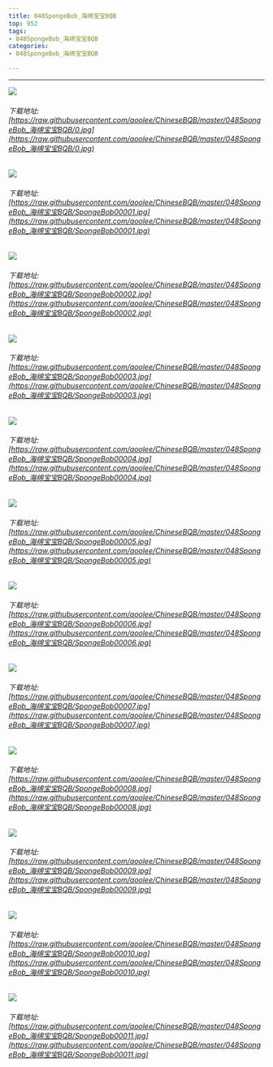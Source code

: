 ```yaml
---
title: 048SpongeBob_海绵宝宝BQB
top: 952
tags:
- 048SpongeBob_海绵宝宝BQB
categories:
- 048SpongeBob_海绵宝宝BQB

---
```


------

<!-- more -->

![](https://raw.githubusercontent.com/aoolee/ChineseBQB/master/048SpongeBob_海绵宝宝BQB/0.jpg)
###### 下载地址:[https://raw.githubusercontent.com/aoolee/ChineseBQB/master/048SpongeBob_海绵宝宝BQB/0.jpg](https://raw.githubusercontent.com/aoolee/ChineseBQB/master/048SpongeBob_海绵宝宝BQB/0.jpg)

![](https://raw.githubusercontent.com/aoolee/ChineseBQB/master/048SpongeBob_海绵宝宝BQB/SpongeBob00001.jpg)
###### 下载地址:[https://raw.githubusercontent.com/aoolee/ChineseBQB/master/048SpongeBob_海绵宝宝BQB/SpongeBob00001.jpg](https://raw.githubusercontent.com/aoolee/ChineseBQB/master/048SpongeBob_海绵宝宝BQB/SpongeBob00001.jpg)

![](https://raw.githubusercontent.com/aoolee/ChineseBQB/master/048SpongeBob_海绵宝宝BQB/SpongeBob00002.jpg)
###### 下载地址:[https://raw.githubusercontent.com/aoolee/ChineseBQB/master/048SpongeBob_海绵宝宝BQB/SpongeBob00002.jpg](https://raw.githubusercontent.com/aoolee/ChineseBQB/master/048SpongeBob_海绵宝宝BQB/SpongeBob00002.jpg)

![](https://raw.githubusercontent.com/aoolee/ChineseBQB/master/048SpongeBob_海绵宝宝BQB/SpongeBob00003.jpg)
###### 下载地址:[https://raw.githubusercontent.com/aoolee/ChineseBQB/master/048SpongeBob_海绵宝宝BQB/SpongeBob00003.jpg](https://raw.githubusercontent.com/aoolee/ChineseBQB/master/048SpongeBob_海绵宝宝BQB/SpongeBob00003.jpg)

![](https://raw.githubusercontent.com/aoolee/ChineseBQB/master/048SpongeBob_海绵宝宝BQB/SpongeBob00004.jpg)
###### 下载地址:[https://raw.githubusercontent.com/aoolee/ChineseBQB/master/048SpongeBob_海绵宝宝BQB/SpongeBob00004.jpg](https://raw.githubusercontent.com/aoolee/ChineseBQB/master/048SpongeBob_海绵宝宝BQB/SpongeBob00004.jpg)

![](https://raw.githubusercontent.com/aoolee/ChineseBQB/master/048SpongeBob_海绵宝宝BQB/SpongeBob00005.jpg)
###### 下载地址:[https://raw.githubusercontent.com/aoolee/ChineseBQB/master/048SpongeBob_海绵宝宝BQB/SpongeBob00005.jpg](https://raw.githubusercontent.com/aoolee/ChineseBQB/master/048SpongeBob_海绵宝宝BQB/SpongeBob00005.jpg)

![](https://raw.githubusercontent.com/aoolee/ChineseBQB/master/048SpongeBob_海绵宝宝BQB/SpongeBob00006.jpg)
###### 下载地址:[https://raw.githubusercontent.com/aoolee/ChineseBQB/master/048SpongeBob_海绵宝宝BQB/SpongeBob00006.jpg](https://raw.githubusercontent.com/aoolee/ChineseBQB/master/048SpongeBob_海绵宝宝BQB/SpongeBob00006.jpg)

![](https://raw.githubusercontent.com/aoolee/ChineseBQB/master/048SpongeBob_海绵宝宝BQB/SpongeBob00007.jpg)
###### 下载地址:[https://raw.githubusercontent.com/aoolee/ChineseBQB/master/048SpongeBob_海绵宝宝BQB/SpongeBob00007.jpg](https://raw.githubusercontent.com/aoolee/ChineseBQB/master/048SpongeBob_海绵宝宝BQB/SpongeBob00007.jpg)

![](https://raw.githubusercontent.com/aoolee/ChineseBQB/master/048SpongeBob_海绵宝宝BQB/SpongeBob00008.jpg)
###### 下载地址:[https://raw.githubusercontent.com/aoolee/ChineseBQB/master/048SpongeBob_海绵宝宝BQB/SpongeBob00008.jpg](https://raw.githubusercontent.com/aoolee/ChineseBQB/master/048SpongeBob_海绵宝宝BQB/SpongeBob00008.jpg)

![](https://raw.githubusercontent.com/aoolee/ChineseBQB/master/048SpongeBob_海绵宝宝BQB/SpongeBob00009.jpg)
###### 下载地址:[https://raw.githubusercontent.com/aoolee/ChineseBQB/master/048SpongeBob_海绵宝宝BQB/SpongeBob00009.jpg](https://raw.githubusercontent.com/aoolee/ChineseBQB/master/048SpongeBob_海绵宝宝BQB/SpongeBob00009.jpg)

![](https://raw.githubusercontent.com/aoolee/ChineseBQB/master/048SpongeBob_海绵宝宝BQB/SpongeBob00010.jpg)
###### 下载地址:[https://raw.githubusercontent.com/aoolee/ChineseBQB/master/048SpongeBob_海绵宝宝BQB/SpongeBob00010.jpg](https://raw.githubusercontent.com/aoolee/ChineseBQB/master/048SpongeBob_海绵宝宝BQB/SpongeBob00010.jpg)

![](https://raw.githubusercontent.com/aoolee/ChineseBQB/master/048SpongeBob_海绵宝宝BQB/SpongeBob00011.jpg)
###### 下载地址:[https://raw.githubusercontent.com/aoolee/ChineseBQB/master/048SpongeBob_海绵宝宝BQB/SpongeBob00011.jpg](https://raw.githubusercontent.com/aoolee/ChineseBQB/master/048SpongeBob_海绵宝宝BQB/SpongeBob00011.jpg)

